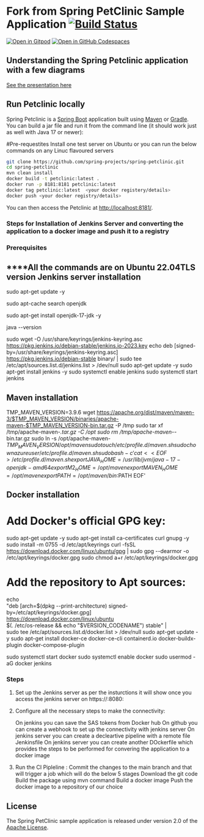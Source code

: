 # Fork from Spring PetClinic Sample Application [![Build Status](https://github.com/spring-projects/spring-petclinic/actions/workflows/maven-build.yml/badge.svg)](https://github.com/spring-projects/spring-petclinic/actions/workflows/maven-build.yml)

[![Open in Gitpod](https://gitpod.io/button/open-in-gitpod.svg)](https://gitpod.io/#https://github.com/spring-projects/spring-petclinic) [![Open in GitHub Codespaces](https://github.com/codespaces/badge.svg)](https://github.com/codespaces/new?hide_repo_select=true&ref=main&repo=7517918)

## Understanding the Spring Petclinic application with a few diagrams

[See the presentation here](https://speakerdeck.com/michaelisvy/spring-petclinic-sample-application)

## Run Petclinic locally

Spring Petclinic is a [Spring Boot](https://spring.io/guides/gs/spring-boot) application built using [Maven](https://spring.io/guides/gs/maven/) or [Gradle](https://spring.io/guides/gs/gradle/). You can build a jar file and run it from the command line (it should work just as well with Java 17 or newer):

#Pre-requestites
Install one test server on Ubuntu or you can run the below commands on any Linuc flavoured servers 

```bash
git clone https://github.com/spring-projects/spring-petclinic.git
cd spring-petclinic
mvn clean install
docker build -t petclinic:latest .
docker run -p 8181:8181 petclinic:latest
docker tag petclinic:latest  <your docker registery/details>
docker push <your docker registry/details>
```

You can then access the Petclinic at <http://localhost:8181/>.

### Steps for Installation of Jenkins Server and converting the application to a docker image and push it to a registry
### Prerequisites
****All the commands are on Ubuntu 22.04TLS version
Jenkins server installation
----------------------------
sudo apt-get update -y

sudo apt-cache search openjdk

sudo apt-get install openjdk-17-jdk -y

java --version

sudo wget -O /usr/share/keyrings/jenkins-keyring.asc \
  https://pkg.jenkins.io/debian-stable/jenkins.io-2023.key
echo deb [signed-by=/usr/share/keyrings/jenkins-keyring.asc] \
  https://pkg.jenkins.io/debian-stable binary/ | sudo tee \
  /etc/apt/sources.list.d/jenkins.list > /dev/null
sudo apt-get update -y
sudo apt-get install jenkins -y
sudo systemctl enable jenkins
sudo systemctl start jenkins

Maven installation
-------------------
TMP_MAVEN_VERSION=3.9.6
wget https://apache.org/dist/maven/maven-3/$TMP_MAVEN_VERSION/binaries/apache-maven-$TMP_MAVEN_VERSION-bin.tar.gz -P /tmp
sudo tar xf /tmp/apache-maven-*.tar.gz -C /opt
sudo rm /tmp/apache-maven-*-bin.tar.gz
sudo ln -s /opt/apache-maven-$TMP_MAVEN_VERSION /opt/maven
sudo touch /etc/profile.d/maven.sh
sudo chown azureuser /etc/profile.d/maven.sh
sudo bash -c 'cat << EOF > /etc/profile.d/maven.sh
export JAVA_HOME=/usr/lib/jvm/java-17-openjdk-amd64
export M2_HOME=/opt/maven
export MAVEN_HOME=/opt/maven
export PATH=/opt/maven/bin:$PATH
EOF'

Docker installation
-------------------
# Add Docker's official GPG key:
sudo apt-get update -y
sudo apt-get install ca-certificates curl gnupg -y
sudo install -m 0755 -d /etc/apt/keyrings
curl -fsSL https://download.docker.com/linux/ubuntu/gpg | sudo gpg --dearmor -o /etc/apt/keyrings/docker.gpg
sudo chmod a+r /etc/apt/keyrings/docker.gpg

# Add the repository to Apt sources:
echo \
  "deb [arch=$(dpkg --print-architecture) signed-by=/etc/apt/keyrings/docker.gpg] https://download.docker.com/linux/ubuntu \
  $(. /etc/os-release && echo "$VERSION_CODENAME") stable" | \
  sudo tee /etc/apt/sources.list.d/docker.list > /dev/null
sudo apt-get update -y
sudo apt-get install docker-ce docker-ce-cli containerd.io docker-buildx-plugin docker-compose-plugin

sudo systemctl start docker
sudo systemctl enable docker
sudo usermod -aG docker jenkins


### Steps

1. Set up the Jenkins server as per the insturctions it will show once you access the jenkins server on https://<public IP>:8080:


2. Configure all the necessary steps to make the connectivity:

    On jenkins you can save the SAS tokens from Docker hub
    On github you can create a webhook to set up the connectivity with jenkins server
    On jenkins server you can create a decleartive pipeline with a remote file Jenkinsfile
    On jenkins server you can create another DOckerfile which provides the steps to be performed for convering the application to a docker image

3. Run the CI Pipleline :
    Commit the changes to the main branch and that will trigger a job which will do the below 5 stages
    Download the git code
    Build the package using mvn command
    Build a docker image
    Push the docker image to a repository of our choice

## License

The Spring PetClinic sample application is released under version 2.0 of the [Apache License](https://www.apache.org/licenses/LICENSE-2.0).

